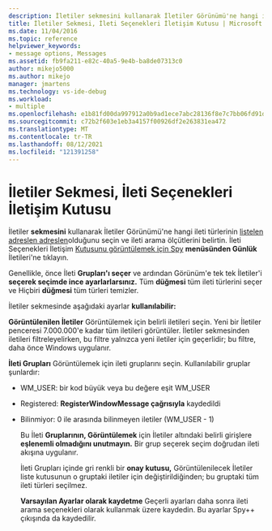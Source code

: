 ```yaml
---
description: İletiler sekmesini kullanarak İletiler Görünümü'ne hangi ileti türlerinin listelen adreslen adreslen olduğunu seçin ve ileti arama ölçütlerini belirtin.
title: İletiler Sekmesi, İleti Seçenekleri İletişim Kutusu | Microsoft Docs
ms.date: 11/04/2016
ms.topic: reference
helpviewer_keywords:
- message options, Messages
ms.assetid: fb9fa211-e82c-40a5-9e4b-ba8de07313c0
author: mikejo5000
ms.author: mikejo
manager: jmartens
ms.technology: vs-ide-debug
ms.workload:
- multiple
ms.openlocfilehash: e1b81fd00da997912a0b9ad1ece7abc28136f8e7c7bb06fd91dd571d5cd752b3
ms.sourcegitcommit: c72b2f603e1eb3a4157f00926df2e263831ea472
ms.translationtype: MT
ms.contentlocale: tr-TR
ms.lasthandoff: 08/12/2021
ms.locfileid: "121391258"
---
```

# <a name="messages-tab-message-options-dialog-box"></a>İletiler Sekmesi, İleti Seçenekleri İletişim Kutusu
İletiler **sekmesini** kullanarak İletiler Görünümü'ne hangi ileti türlerinin [listelen adreslen adreslen](../debugger/messages-view.md)olduğunu seçin ve ileti arama ölçütlerini belirtin. İleti Seçenekleri İletişim [Kutusunu görüntülemek için Spy](../debugger/message-options-dialog-box.md) **menüsünden Günlük** İletileri'ne tıklayın. 

 Genellikle, önce İleti **Grupları'ı seçer** ve ardından Görünüm'e tek tek İletiler'i **seçerek seçimde ince ayarlarlarsınız.** Tüm **düğmesi** tüm ileti türlerini seçer ve Hiçbiri **düğmesi** tüm türleri temizler.

 İletiler sekmesinde aşağıdaki ayarlar **kullanılabilir:**

 **Görüntülenilen İletiler** Görüntülemek için belirli iletileri seçin. Yeni bir İletiler penceresi 7.000.000'e kadar tüm iletileri görüntüler. İletiler sekmesinden  iletileri filtreleyelirken, bu filtre yalnızca yeni iletiler için geçerlidir; bu filtre, daha önce Windows uygulanır.

 **İleti Grupları** Görüntülemek için ileti gruplarını seçin. Kullanılabilir gruplar şunlardır:

- WM_USER: bir kod büyük veya bu değere eşit WM_USER

- Registered: **RegisterWindowMessage çağrısıyla** kaydedildi

- Bilinmiyor: 0 ile arasında bilinmeyen iletiler (WM_USER - 1)

  Bu İleti **Gruplarının, Görüntülemek** için İletiler altındaki belirli girişlere **eşlenemli olmadığını unutmayın.** Bir grup seçerek seçim doğrudan ileti akışına uygulanır.

  İleti Grupları içinde gri renkli bir  **onay kutusu,** Görüntülenilecek İletiler liste kutusunun o gruptaki iletiler için değiştirildiğinden; bu gruptaki tüm ileti türleri seçilmez.

  **Varsayılan Ayarlar olarak kaydetme** Geçerli ayarları daha sonra ileti arama seçenekleri olarak kullanmak üzere kaydedin. Bu ayarlar Spy++ çıkışında da kaydedilir.
